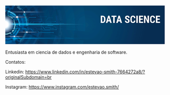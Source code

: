 <p align="center">
  <img src="https://raw.githubusercontent.com/estevaosmith/Portifolio/main/banner.png" >
</p>
Entusiasta em ciencia de dados e engenharia de software.

Contatos:

Linkedin: https://www.linkedin.com/in/estevao-smith-7664272a8/?originalSubdomain=br

Instagram: https://www.instagram.com/estevao.smith/
